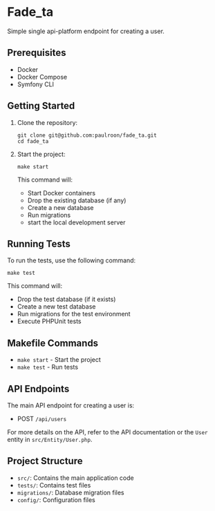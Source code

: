 # Fade_ta

Simple single api-platform endpoint for creating a user.

## Prerequisites

- Docker
- Docker Compose
- Symfony CLI

## Getting Started

1. Clone the repository:

   ```
   git clone git@github.com:paulroon/fade_ta.git
   cd fade_ta
   ```

2. Start the project:
   ```
   make start
   ```
   This command will:
   - Start Docker containers
   - Drop the existing database (if any)
   - Create a new database
   - Run migrations
   - start the local development server

## Running Tests

To run the tests, use the following command:

```
make test
```

This command will:

- Drop the test database (if it exists)
- Create a new test database
- Run migrations for the test environment
- Execute PHPUnit tests

## Makefile Commands

- `make start` - Start the project
- `make test` - Run tests

## API Endpoints

The main API endpoint for creating a user is:

- POST `/api/users`

For more details on the API, refer to the API documentation or the `User` entity in `src/Entity/User.php`.

## Project Structure

- `src/`: Contains the main application code
- `tests/`: Contains test files
- `migrations/`: Database migration files
- `config/`: Configuration files
